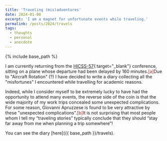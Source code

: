 ```yaml
---
title: 'Traveling (mis)adventures'
date: 2024-01-08
excerpt: 'I am a magnet for unfortunate events while traveling.'
permalink: /posts/2024/travels
tags:
  - thoughts
  - personal
  - anecdote
---
```


{% include base_path %}

I am currently returning from the [HICSS-57](https://hicss.hawaii.edu/program-hicss57/){:target="_blank"} conference, sitting on a plane whose departure had been delayed by 160 minutes.<span class="footnote"><a style="color:firebrick">[a]</a><span class="footnote_content">Due to "Aircraft Rotation" (?)</span></span> I have decided to write a diary collecting all the "misfortunes" I encountered while travelling for academic reasons. 

Indeed, while I consider myself to be extremely lucky to have had the opportunity to attend many events, the reverse side of the coin is that the wide majority of my work trips concealed some unexpected complications. For some reason, Giovanni Apruzzese is found to be very attractive by these "unexpected complications".<span class="footnote"><a style="color:firebrick">[b]</a><span class="footnote_content">It is not surprising that most people whom I tell my “traveling stories” typically conclude that they should “stay far away from me when planning a trip somewhere”!</span></span> 

You can see the diary [here]({{ base_path }}/travels). 